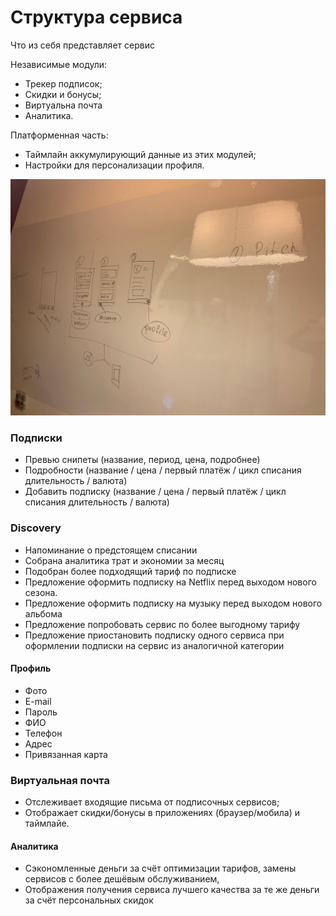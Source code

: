 # Структура сервиса



Что из себя представляет сервис

Независимые модули:

* Трекер подписок;
* Скидки и бонусы;
* Виртуальна почта
* Аналитика.

Платформенная часть:

* Таймлайн аккумулирующий данные из этих модулей;
* Настройки для персонализации профиля.

![](../.gitbook/assets/2020-01-06-00.04.12.jpg)





### Подписки

* Превью снипеты \(название, период, цена, подробнее\)
* Подробности \(название / цена  / первый платёж / цикл списания длительность / валюта\)
* Добавить подписку \(название / цена  / первый платёж / цикл списания длительность / валюта\)



### Discovery

* Напоминание о предстоящем списании
* Собрана аналитика трат и экономии за месяц
* Подобран более подходящий тариф по подписке
* Предложение оформить подписку на Netflix перед выходом нового сезона.
* Предложение оформить подписку на музыку перед выходом нового альбома
* Предложение попробовать сервис по более выгодному тарифу
* Предложение приостановить подписку одного сервиса при оформлении подписки на сервис из аналогичной категории



#### Профиль

* Фото
* E-mail
* Пароль
* ФИО
* Телефон
* Адрес
* Привязанная карта

#### 

### Виртуальная почта

* Отслеживает входящие письма от подписочных сервисов;
* Отображает скидки/бонусы в приложениях \(браузер/мобила\) и таймлайе.

#### Аналитика

* Сэкономленные деньги за счёт оптимизации тарифов, замены сервисов с более дешёвым обслуживанием,
* Отображения получения сервиса лучшего качества за те же деньги за счёт персональных скидок

#### 

